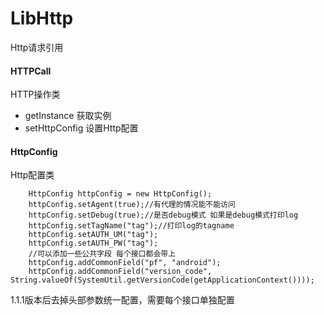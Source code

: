 # LibHttp
 Http请求引用

#### HTTPCall
HTTP操作类

* getInstance 获取实例
* setHttpConfig 设置Http配置

#### HttpConfig
Http配置类
```
    HttpConfig httpConfig = new HttpConfig();
    httpConfig.setAgent(true);//有代理的情况能不能访问
    httpConfig.setDebug(true);//是否debug模式 如果是debug模式打印log
    httpConfig.setTagName("tag");//打印log的tagname
    httpConfig.setAUTH_UM("tag");
    httpConfig.setAUTH_PW("tag");
    //可以添加一些公共字段 每个接口都会带上
    httpConfig.addCommonField("pf", "android");
    httpConfig.addCommonField("version_code", String.valueOf(SystemUtil.getVersionCode(getApplicationContext())));
```


1.1.1版本后去掉头部参数统一配置，需要每个接口单独配置